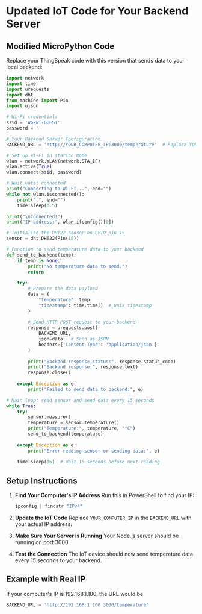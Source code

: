 # Updated IoT Code for Your Backend Server

## Modified MicroPython Code
Replace your ThingSpeak code with this version that sends data to your local backend:

```python
import network
import time
import urequests
import dht
from machine import Pin
import ujson

# Wi-Fi credentials
ssid = 'Wokwi-GUEST'
password = ''

# Your Backend Server Configuration
BACKEND_URL = 'http://YOUR_COMPUTER_IP:3000/temperature'  # Replace YOUR_COMPUTER_IP with your actual IP

# Set up Wi-Fi in station mode
wlan = network.WLAN(network.STA_IF)
wlan.active(True)
wlan.connect(ssid, password)

# Wait until connected
print("Connecting to Wi-Fi...", end="")
while not wlan.isconnected():
    print(".", end="")
    time.sleep(0.5)

print("\nConnected!")
print("IP address:", wlan.ifconfig()[0])

# Initialize the DHT22 sensor on GPIO pin 15
sensor = dht.DHT22(Pin(15))

# Function to send temperature data to your backend
def send_to_backend(temp):
    if temp is None:
        print("No temperature data to send.")
        return
    
    try:
        # Prepare the data payload
        data = {
            "temperature": temp,
            "timestamp": time.time()  # Unix timestamp
        }
        
        # Send HTTP POST request to your backend
        response = urequests.post(
            BACKEND_URL,
            json=data,  # Send as JSON
            headers={'Content-Type': 'application/json'}
        )
        
        print("Backend response status:", response.status_code)
        print("Backend response:", response.text)
        response.close()
        
    except Exception as e:
        print("Failed to send data to backend:", e)

# Main loop: read sensor and send data every 15 seconds
while True:
    try:
        sensor.measure()
        temperature = sensor.temperature()
        print("Temperature:", temperature, "°C")
        send_to_backend(temperature)
        
    except Exception as e:
        print("Error reading sensor or sending data:", e)
    
    time.sleep(15)  # Wait 15 seconds before next reading
```

## Setup Instructions

1. **Find Your Computer's IP Address**
   Run this in PowerShell to find your IP:
   ```powershell
   ipconfig | findstr "IPv4"
   ```

2. **Update the IoT Code**
   Replace `YOUR_COMPUTER_IP` in the `BACKEND_URL` with your actual IP address.

3. **Make Sure Your Server is Running**
   Your Node.js server should be running on port 3000.

4. **Test the Connection**
   The IoT device should now send temperature data every 15 seconds to your backend.

## Example with Real IP
If your computer's IP is 192.168.1.100, the URL would be:
```python
BACKEND_URL = 'http://192.168.1.100:3000/temperature'
```